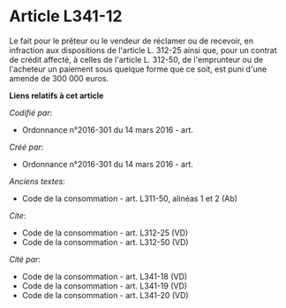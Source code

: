 # Article L341-12

Le fait pour le prêteur ou le vendeur de réclamer ou de recevoir, en infraction aux dispositions de l'article L. 312-25 ainsi
que, pour un contrat de crédit affecté, à celles de l'article L. 312-50, de l'emprunteur ou de l'acheteur un paiement sous
quelque forme que ce soit, est puni d'une amende de 300 000 euros.

**Liens relatifs à cet article**

_Codifié par_:

  - Ordonnance n°2016-301 du 14 mars 2016 - art.

_Créé par_:

  - Ordonnance n°2016-301 du 14 mars 2016 - art.

_Anciens textes_:

  - Code de la consommation - art. L311-50, alinéas 1 et 2 (Ab)

_Cite_:

  - Code de la consommation - art. L312-25 (VD)
  - Code de la consommation - art. L312-50 (VD)

_Cité par_:

  - Code de la consommation - art. L341-18 (VD)
  - Code de la consommation - art. L341-19 (VD)
  - Code de la consommation - art. L341-20 (VD)
